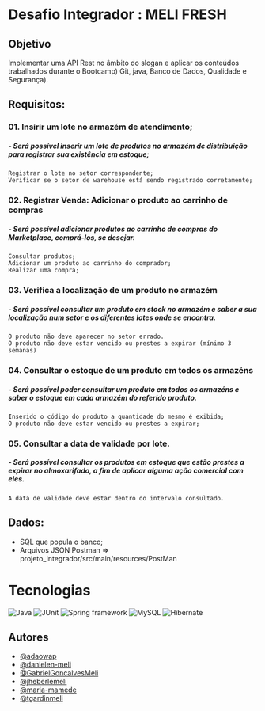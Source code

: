 # Desafio Integrador : MELI FRESH

## Objetivo
Implementar uma API Rest no âmbito do slogan e aplicar os conteúdos trabalhados durante o Bootcamp) Git, java, Banco de Dados, Qualidade e Segurança).

## Requisitos:

### 01. Insirir um lote no armazém de atendimento;
##### -  Será possível inserir um lote de produtos no armazém de distribuição para registrar sua existência em estoque;
    Registrar o lote no setor correspondente;
    Verificar se o setor de warehouse está sendo registrado corretamente;

### 02. Registrar Venda: Adicionar o produto ao carrinho de compras
##### - Será possível adicionar produtos ao carrinho de compras do Marketplace, comprá-los, se desejar.
    Consultar produtos;
    Adicionar um produto ao carrinho do comprador;
    Realizar uma compra;

### 03. Verifica a localização de um produto no armazém
##### - Será possível consultar um produto em stock no armazém e saber a sua localização num setor e os diferentes lotes onde se encontra.
    O produto não deve aparecer no setor errado.
    O produto não deve estar vencido ou prestes a expirar (mínimo 3 semanas)


### 04. Consultar o estoque de um produto em todos os armazéns
##### - Será possível poder consultar um produto em todos os armazéns e saber o estoque em cada armazém do referido produto.
    Inserido o código do produto a quantidade do mesmo é exibida;
    O produto não deve estar vencido ou prestes a expirar;

### 05. Consultar a data de validade por lote.
##### - Será possível consultar os produtos em estoque que estão prestes a expirar no almoxarifado, a fim de aplicar alguma ação comercial com eles.
    A data de validade deve estar dentro do intervalo consultado.

## Dados:
- SQL que popula o banco;
- Arquivos JSON Postman => projeto_integrador/src/main/resources/PostMan

# Tecnologias

![Java](https://img.shields.io/badge/Java-ED8B00?style=for-the-badge&logo=java&logoColor=white)
![JUnit](https://img.shields.io/badge/Junit5-25A162?style=for-the-badge&logo=junit5&logoColor=white)
![Spring framework](https://img.shields.io/badge/Spring-6DB33F?style=for-the-badge&logo=spring&logoColor=white)
![MySQL](https://img.shields.io/badge/MySQL-005C84?style=for-the-badge&logo=mysql&logoColor=white)
![Hibernate](https://img.shields.io/badge/Hibernate-59666C?style=for-the-badge&logo=Hibernate&logoColor=white)

## Autores

- [@adaowap](https://www.github.com/adaowap)
- [@danielen-meli](https://www.github.com/danielen-meli)
- [@GabrielGoncalvesMeli]( https://github.com/GabrielGoncalvesMeli)
- [@jheberlemeli](https://github.com/jheberlemeli)
- [@maria-mamede](https://github.com/maria-mamede)
- [@tgardinmeli](https://github.com/tgardinmeli)





